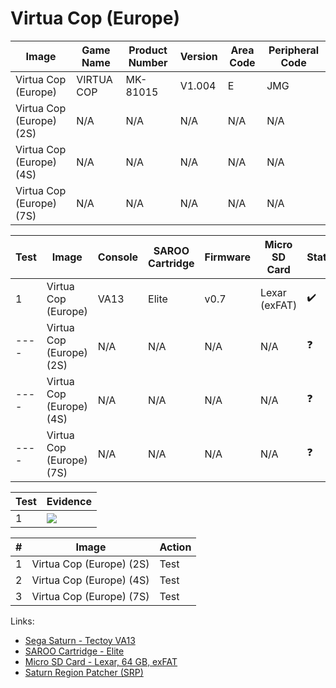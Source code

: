 # Virtua Cop (Europe)

| Image                    | Game Name  | Product Number | Version | Area Code | Peripheral Code |
| ------------------------ | ---------- | -------------- | ------- | --------- | --------------- |
| Virtua Cop (Europe)      | VIRTUA COP | MK-81015       | V1.004  | E         | JMG             |
| Virtua Cop (Europe) (2S) | N/A        | N/A            | N/A     | N/A       | N/A             |
| Virtua Cop (Europe) (4S) | N/A        | N/A            | N/A     | N/A       | N/A             |
| Virtua Cop (Europe) (7S) | N/A        | N/A            | N/A     | N/A       | N/A             |

| Test | Image                    | Console | SAROO Cartridge | Firmware | Micro SD Card | Status             | Time Played |
| ---- | ------------------------ | ------- | --------------- | -------- | ------------- | ------------------ | ----------- |
| 1    | Virtua Cop (Europe)      | VA13    | Elite           | v0.7     | Lexar (exFAT) | :heavy_check_mark: | 20 minutes  |
| ---- | Virtua Cop (Europe) (2S) | N/A     | N/A             | N/A      | N/A           | :question:         | N/A         |
| ---- | Virtua Cop (Europe) (4S) | N/A     | N/A             | N/A      | N/A           | :question:         | N/A         |
| ---- | Virtua Cop (Europe) (7S) | N/A     | N/A             | N/A      | N/A           | :question:         | N/A         |

| Test | Evidence                                                                                         |
| ---- | ------------------------------------------------------------------------------------------------ |
| 1    | [![](https://img.youtube.com/vi/9-nPevCcrQM/0.jpg)](https://www.youtube.com/watch?v=9-nPevCcrQM) |

| #   | Image                    | Action |
| --- | ------------------------ | ------ |
| 1   | Virtua Cop (Europe) (2S) | Test   |
| 2   | Virtua Cop (Europe) (4S) | Test   |
| 3   | Virtua Cop (Europe) (7S) | Test   |

Links:

- [Sega Saturn - Tectoy VA13](../../../Info/Consoles/VA13/README.md)
- [SAROO Cartridge - Elite](../../../../Info/Cartridges/GuangzhouSanStarOnlineShop/1.6/README.md)
- [Micro SD Card - Lexar, 64 GB, exFAT](../../../../Info/SdCards/Lexar/64GB/exfat/README.md)
- [Saturn Region Patcher (SRP)](https://segaxtreme.net/resources/saturn-region-patcher.81/download)
